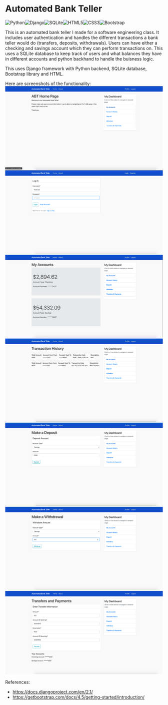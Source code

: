 # Automated Bank Teller
<img alt="Python" src="https://img.shields.io/badge/python-%2314354C.svg?style=for-the-badge&logo=python&logoColor=white"/><img alt="Django" src="https://img.shields.io/badge/django-%23092E20.svg?style=for-the-badge&logo=django&logoColor=white"/><img alt="SQLite" src ="https://img.shields.io/badge/sqlite-%2307405e.svg?style=for-the-badge&logo=sqlite&logoColor=white"/><img alt="HTML5" src="https://img.shields.io/badge/html5-%23E34F26.svg?style=for-the-badge&logo=html5&logoColor=white"/><img alt="CSS3" src="https://img.shields.io/badge/css3-%231572B6.svg?style=for-the-badge&logo=css3&logoColor=white"/><img alt="Bootstrap" src="https://img.shields.io/badge/bootstrap-%23563D7C.svg?style=for-the-badge&logo=bootstrap&logoColor=white"/>

This is an automated bank teller I made for a software engineering class. It includes user authentication and handles the different transactions a bank teller would do (transfers, deposits, withdrawals). Users can have either a checking and savings account which they can perform transactions on. This uses a SQLite database to keep track of users and what balances they have in different accounts and python backhand to handle the buisness logic.

This uses Django framework with Python backend, SQLite database, Bootstrap library and HTML.

Here are screenshots of the functionality:
![Screenshot](images/home.png)
![Screenshot](images/login.png)
![Screenshot](images/accounts.png)
![Screenshot](images/account_history.png)
![Screenshot](images/deposit.png)
![Screenshot](images/withdraw.png)
![Screenshot](images/transfers.png)




References:
  * https://docs.djangoproject.com/en/2.1/
  * https://getbootstrap.com/docs/4.5/getting-started/introduction/
